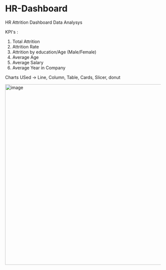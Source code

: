 # HR-Dashboard
HR Attrition Dashboard Data Analysys

KPI's :

1. Total Attrition
2. Attrition Rate
3. Attrition by education/Age (Male/Female)
4. Average Age
5. Average Salary
6. Average Year in Company

Charts USed -> Line, Column, Table, Cards, Slicer, donut

<img width="584" alt="image" src="https://github.com/user-attachments/assets/9ce1efb1-c632-47f4-9920-cedcf8388a76">
